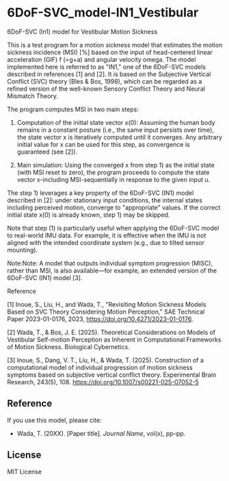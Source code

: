 # 6DoF-SVC_model-IN1_Vestibular
6DoF-SVC (In1) model for Vestibular Motion Sickness

This is a test program for a motion sickness model that estimates the motion sickness incidence (MSI) [%] based on the input of head-centered linear acceleration (GIF) f (=g+a) and angular velocity omega.
The model implemented here is referred to as "IN1," one of the 6DoF-SVC models described in references [1] and [2]. It is based on the Subjective Vertical Conflict (SVC) theory (Bles & Bos, 1998), which can be regarded as a refined version of the well-known Sensory Conflict Theory and Neural Mismatch Theory.

The program computes MSI in two main steps:

1) Computation of the initial state vector x(0):
Assuming the human body remains in a constant posture (i.e., the same input persists over time), the state vector x is iteratively computed until it converges. Any arbitrary initial value for x can be used for this step, as convergence is guaranteed (see [2]).

2) Main simulation:
Using the converged x from step 1) as the initial state (with MSI reset to zero), the program proceeds to compute the state vector x-including MSI-sequentially in response to the given input u.

The step 1) leverages a key property of the 6DoF-SVC (IN1) model described in [2]: under stationary input conditions, the internal states including perceived motion, converge to "appropriate" values. If the correct initial state x(0) is already known, step 1) may be skipped.

Note that step (1) is particularly useful when applying the 6DoF-SVC model to real-world IMU data. For example, it is effective when the IMU is not aligned with the intended coordinate system (e.g., due to tilted sensor mounting).

Note:Note: A model that outputs individual symptom progression (MISC), rather than MSI, is also available—for example, an extended version of the 6DoF-SVC (IN1) model [3].

Reference

[1] Inoue, S., Liu, H., and Wada, T., "Revisiting Motion Sickness Models Based on SVC Theory Considering Motion Perception," SAE Technical Paper 2023-01-0176, 2023, https://doi.org/10.4271/2023-01-0176.

[2] Wada, T., & Bos, J. E. (2025). Theoretical Considerations on Models of Vestibular Self-motion Perception as Inherent in Computational Frameworks of Motion Sickness. Biological Cybernetics.

[3] Inoue, S., Dang, V. T., Liu, H., & Wada, T. (2025). Construction of a computational model of individual progression of motion sickness symptoms based on subjective vertical conflict theory. Experimental Brain Research, 243(5), 108. https://doi.org/10.1007/s00221-025-07052-5

## Reference
If you use this model, please cite:
- Wada, T. (20XX). [Paper title]. *Journal Name*, vol(x), pp–pp.

## License
MIT License
